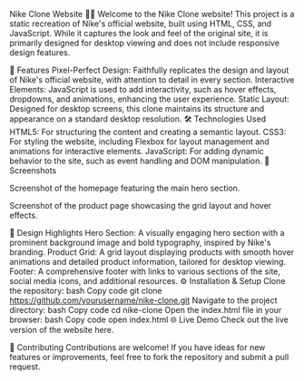 Nike Clone Website 🏃‍♂️
Welcome to the Nike Clone website! This project is a static recreation of Nike's official website, built using HTML, CSS, and JavaScript. While it captures the look and feel of the original site, it is primarily designed for desktop viewing and does not include responsive design features.

🚀 Features
Pixel-Perfect Design: Faithfully replicates the design and layout of Nike's official website, with attention to detail in every section.
Interactive Elements: JavaScript is used to add interactivity, such as hover effects, dropdowns, and animations, enhancing the user experience.
Static Layout: Designed for desktop screens, this clone maintains its structure and appearance on a standard desktop resolution.
🛠️ Technologies Used
HTML5: For structuring the content and creating a semantic layout.
CSS3: For styling the website, including Flexbox for layout management and animations for interactive elements.
JavaScript: For adding dynamic behavior to the site, such as event handling and DOM manipulation.
📸 Screenshots

Screenshot of the homepage featuring the main hero section.


Screenshot of the product page showcasing the grid layout and hover effects.

🎨 Design Highlights
Hero Section: A visually engaging hero section with a prominent background image and bold typography, inspired by Nike's branding.
Product Grid: A grid layout displaying products with smooth hover animations and detailed product information, tailored for desktop viewing.
Footer: A comprehensive footer with links to various sections of the site, social media icons, and additional resources.
⚙️ Installation & Setup
Clone the repository:
bash
Copy code
git clone https://github.com/yourusername/nike-clone.git
Navigate to the project directory:
bash
Copy code
cd nike-clone
Open the index.html file in your browser:
bash
Copy code
open index.html
🌐 Live Demo
Check out the live version of the website here.

🤝 Contributing
Contributions are welcome! If you have ideas for new features or improvements, feel free to fork the repository and submit a pull request.
